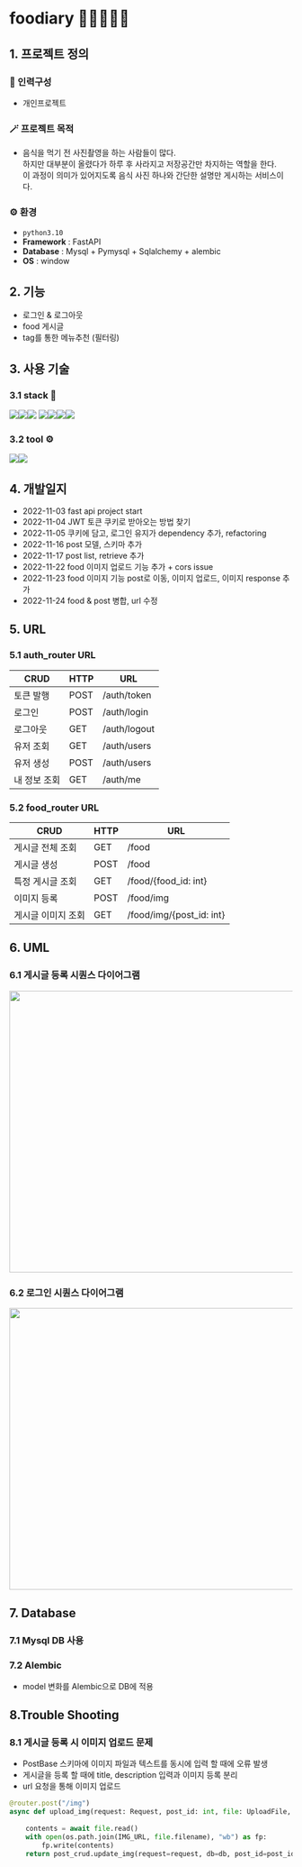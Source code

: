 # foodiary 📔🍕🍔🍟🌭

## 1. 프로젝트 정의
   ### 👧 인력구성
  + 개인프로젝트
  ### 🪄 프로젝트 목적
   + 음식을 먹기 전 사진촬영을 하는 사람들이 많다. <br>
    하지만 대부분이 올렸다가 하루 후 사라지고 저장공간만 차지하는 역할을 한다.<br>
    이 과정이 의미가 있어지도록 음식 사진 하나와 간단한 설명만 게시하는 서비스이다.<br>
   ### ⚙️ 환경
   + ``` python3.10 ```
   + **Framework** : FastAPI
   + **Database** : Mysql + Pymysql + Sqlalchemy + alembic
   + **OS** : window

## 2. 기능
- 로그인 & 로그아웃
- food 게시글
- tag를 통한 메뉴추천 (필터링)


## 3. 사용 기술 
### 3.1   stack 🔧
<img src="https://img.shields.io/badge/FastAPI-009688?style=flat&logo=FastAPI&logoColor=black"/><img src="https://img.shields.io/badge/Mysql-4479A1?style=flat&logo=Mysql&logoColor=white"/><img src="https://img.shields.io/badge/SQlite-003B57?style=flat&logo=SQLite&logoColor=white"/>
<img src="https://img.shields.io/badge/AmazonEC2-FF9900?style=flat&logo=AmazonEC2&logoColor=white"/><img src="https://img.shields.io/badge/Gunicorn-499848?style=flat&logo=Gunicorn&logoColor=white"/><img src="https://img.shields.io/badge/Python-3776AB?style=flat&logo=Python&logoColor=white"/><img src="https://img.shields.io/badge/NGINX-009639?style=flat&logo=NGINX&logoColor=white"/>

### 3.2  tool ⚙
<img src="https://img.shields.io/badge/VisualStudio-5C2D91?style=flat&logo=VisualStudio&logoColor=white"/><img src="https://img.shields.io/badge/Github-181717?style=flat&logo=Github&logoColor=white"/>

## 4. 개발일지

- 2022-11-03 fast api project start
- 2022-11-04 JWT 토큰 쿠키로 받아오는 방법 찾기
- 2022-11-05 쿠키에 담고, 로그인 유지가 dependency 추가, refactoring
- 2022-11-16 post 모델, 스키마 추가
- 2022-11-17 post list, retrieve 추가
- 2022-11-22 food 이미지 업로드 기능 추가 + cors issue
- 2022-11-23 food 이미지 기능 post로 이동, 이미지 업로드, 이미지 response 추가
- 2022-11-24 food & post 병합, url 수정

## 5. URL

### 5.1 auth_router URL
|CRUD|HTTP|URL|
|---|---|---|
|토큰 발행|POST|/auth/token|
|로그인|POST|/auth/login|
|로그아웃|GET|/auth/logout|
|유저 조회|GET|/auth/users|
|유저 생성|POST|/auth/users|
|내 정보 조회|GET|/auth/me|

### 5.2 food_router URL
|CRUD|HTTP|URL|
|---|---|---|
|게시글 전체 조회|GET|/food|
|게시글 생성|POST|/food|
|특정 게시글 조회|GET|/food/{food_id: int}|
|이미지 등록|POST|/food/img|
|게시글 이미지 조회|GET|/food/img/{post_id: int}|

## 6. UML

### 6.1 게시글 등록 시퀀스 다이어그램
<img src="https://user-images.githubusercontent.com/59391473/203673635-b713ffbb-410f-48b7-b2cb-1f19928afcbb.png" width="700" height="500"/>



### 6.2 로그인 시퀀스 다이어그램
<img src="https://user-images.githubusercontent.com/59391473/203673658-9ffdeb63-9db1-44d5-a536-2e61ae4c8a7d.png" width="700" height="500"/>


## 7. Database
### 7.1 Mysql DB 사용
### 7.2 Alembic 
- model 변화를 Alembic으로 DB에 적용

## 8.Trouble Shooting

### 8.1 게시글 등록 시 이미지 업로드 문제
- PostBase 스키마에 이미지 파일과 텍스트를 동시에 입력 할 때에 오류 발생
- 게시글을 등록 할 때에 title, description 입력과 이미지 등록 분리
- url 요청을 통해 이미지 업로드  

```python
@router.post("/img")
async def upload_img(request: Request, post_id: int, file: UploadFile, db: Session = Depends(get_db), dependencies=Depends(AuthProvider())):
   
    contents = await file.read()
    with open(os.path.join(IMG_URL, file.filename), "wb") as fp:
        fp.write(contents)
    return post_crud.update_img(request=request, db=db, post_id=post_id, img_url=file.filename)
    
```
